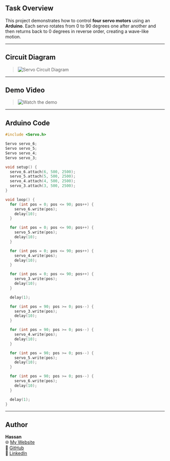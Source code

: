 ## Task Overview

This project demonstrates how to control **four servo motors** using an **Arduino**. Each servo rotates from 0 to 90 degrees one after another and then returns back to 0 degrees in reverse order, creating a wave-like motion.

---

## Circuit Diagram

> ![Servo Circuit Diagram](./)

---

## Demo Video

> ![Watch the demo](./)

---

## Arduino Code

```cpp
#include <Servo.h>

Servo servo_6;
Servo servo_5;
Servo servo_4;
Servo servo_3;

void setup() {
  servo_6.attach(6, 500, 2500);
  servo_5.attach(5, 500, 2500);
  servo_4.attach(4, 500, 2500);
  servo_3.attach(3, 500, 2500);
}

void loop() {
  for (int pos = 0; pos <= 90; pos++) {
    servo_6.write(pos);
    delay(10);
  }

  for (int pos = 0; pos <= 90; pos++) {
    servo_5.write(pos);
    delay(10);
  }

  for (int pos = 0; pos <= 90; pos++) {
    servo_4.write(pos);
    delay(10);
  }

  for (int pos = 0; pos <= 90; pos++) {
    servo_3.write(pos);
    delay(10);
  }

  delay(1);  

  for (int pos = 90; pos >= 0; pos--) {
    servo_3.write(pos);
    delay(10);
  }

  for (int pos = 90; pos >= 0; pos--) {
    servo_4.write(pos);
    delay(10);
  }

  for (int pos = 90; pos >= 0; pos--) {
    servo_5.write(pos);
    delay(10);
  }

  for (int pos = 90; pos >= 0; pos--) {
    servo_6.write(pos);
    delay(10);
  }

  delay(1); 
}
```

---

## Author
**Hassan**  
🌐 [My Website](https://hsnhb.social/)  
🔗 [GitHub](https://github.com/HasanBGIt)  
🔗 [LinkedIn](https://www.linkedin.com/in/hsnhb/)  

